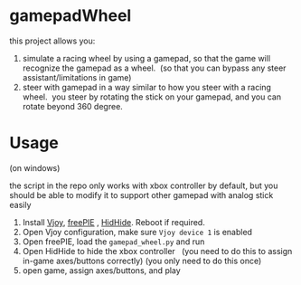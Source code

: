 # gamepadWheel
this project allows you:
1. simulate a racing wheel by using a gamepad, so that the game will recognize the gamepad as a wheel.  (so that you can bypass any steer assistant/limitations in game)
2. steer with gamepad in a way similar to how you steer with a racing wheel.  you steer by rotating the stick on your gamepad, and you can rotate beyond 360 degree.

# Usage

(on windows)

the script in the repo only works with xbox controller by default, but you should be able to modify it to support other gamepad with analog stick easily

1. Install [Vjoy](https://github.com/njz3/vJoy), [freePIE](https://github.com/AndersMalmgren/FreePIE) , [HidHide](https://github.com/ViGEm/HidHide). Reboot if required.
2. Open Vjoy configuration, make sure `Vjoy device 1` is enabled
3. Open freePIE, load the `gamepad_wheel.py` and run
4. Open HidHide to hide the xbox controller   (you need to do this to assign in-game axes/buttons correctly) (you only need to do this once)
5. open game, assign axes/buttons, and play
